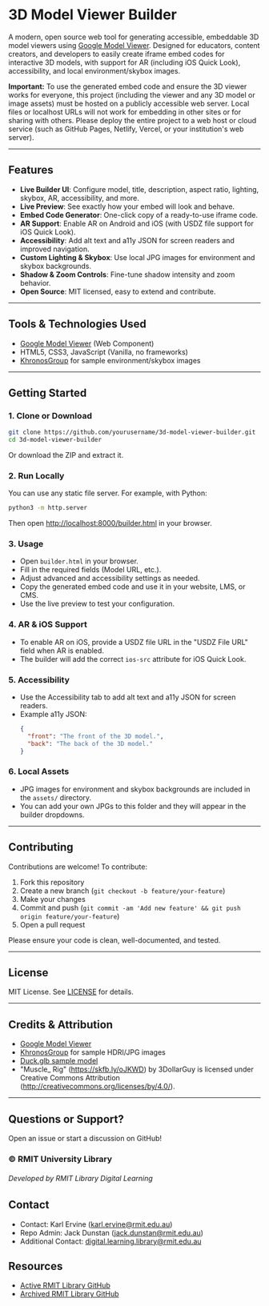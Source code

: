 # 3D Model Viewer Builder

A modern, open source web tool for generating accessible, embeddable 3D model viewers using [Google Model Viewer](https://modelviewer.dev/). Designed for educators, content creators, and developers to easily create iframe embed codes for interactive 3D models, with support for AR (including iOS Quick Look), accessibility, and local environment/skybox images.

**Important:**
To use the generated embed code and ensure the 3D viewer works for everyone, this project (including the viewer and any 3D model or image assets) must be hosted on a publicly accessible web server. Local files or localhost URLs will not work for embedding in other sites or for sharing with others. Please deploy the entire project to a web host or cloud service (such as GitHub Pages, Netlify, Vercel, or your institution's web server).

---

## Features
- **Live Builder UI**: Configure model, title, description, aspect ratio, lighting, skybox, AR, accessibility, and more.
- **Live Preview**: See exactly how your embed will look and behave.
- **Embed Code Generator**: One-click copy of a ready-to-use iframe code.
- **AR Support**: Enable AR on Android and iOS (with USDZ file support for iOS Quick Look).
- **Accessibility**: Add alt text and a11y JSON for screen readers and improved navigation.
- **Custom Lighting & Skybox**: Use local JPG images for environment and skybox backgrounds.
- **Shadow & Zoom Controls**: Fine-tune shadow intensity and zoom behavior.
- **Open Source**: MIT licensed, easy to extend and contribute.

---

## Tools & Technologies Used
- [Google Model Viewer](https://modelviewer.dev/) (Web Component)
- HTML5, CSS3, JavaScript (Vanilla, no frameworks)
- [KhronosGroup](https://github.com/KhronosGroup/glTF-Sample-Environments) for sample environment/skybox images

---

## Getting Started

### 1. **Clone or Download**
```sh
git clone https://github.com/yourusername/3d-model-viewer-builder.git
cd 3d-model-viewer-builder
```
Or download the ZIP and extract it.

### 2. **Run Locally**
You can use any static file server. For example, with Python:
```sh
python3 -m http.server
```
Then open [http://localhost:8000/builder.html](http://localhost:8000/builder.html) in your browser.

### 3. **Usage**
- Open `builder.html` in your browser.
- Fill in the required fields (Model URL, etc.).
- Adjust advanced and accessibility settings as needed.
- Copy the generated embed code and use it in your website, LMS, or CMS.
- Use the live preview to test your configuration.

### 4. **AR & iOS Support**
- To enable AR on iOS, provide a USDZ file URL in the "USDZ File URL" field when AR is enabled.
- The builder will add the correct `ios-src` attribute for iOS Quick Look.

### 5. **Accessibility**
- Use the Accessibility tab to add alt text and a11y JSON for screen readers.
- Example a11y JSON:
  ```json
  {
    "front": "The front of the 3D model.",
    "back": "The back of the 3D model."
  }
  ```

### 6. **Local Assets**
- JPG images for environment and skybox backgrounds are included in the `assets/` directory.
- You can add your own JPGs to this folder and they will appear in the builder dropdowns.

---

## Contributing

Contributions are welcome! To contribute:
1. Fork this repository
2. Create a new branch (`git checkout -b feature/your-feature`)
3. Make your changes
4. Commit and push (`git commit -am 'Add new feature' && git push origin feature/your-feature`)
5. Open a pull request

Please ensure your code is clean, well-documented, and tested.

---

## License

MIT License. See [LICENSE](LICENSE) for details.

---

## Credits & Attribution
- [Google Model Viewer](https://modelviewer.dev/)
- [KhronosGroup](https://github.com/KhronosGroup/glTF-Sample-Environments) for sample HDRI/JPG images
- [Duck.glb sample model](https://raw.githubusercontent.com/KhronosGroup/glTF-Sample-Models/main/2.0/Duck/glTF-Binary/Duck.glb)
- "Muscle_ Rig" (https://skfb.ly/oJKWD) by 3DollarGuy is licensed under Creative Commons Attribution (http://creativecommons.org/licenses/by/4.0/).

---

## Questions or Support?
Open an issue or start a discussion on GitHub!


### © RMIT University Library

###### Developed by RMIT Library Digital Learning

## Contact

- Contact: Karl Ervine ([karl.ervine@rmit.edu.au](mailto:karl.ervine@rmit.edu.au))
- Repo Admin: Jack Dunstan ([jack.dunstan@rmit.edu.au](mailto:jack.dunstan@rmit.edu.au))
- Additional Contact: [digital.learning.library@rmit.edu.au](mailto:digital.learning.library@rmit.edu.au)

## Resources

- [Active RMIT Library GitHub](https://github.com/RMITLibrary)
- [Archived RMIT Library GitHub](https://github.com/RMITLibrary-Archived)

